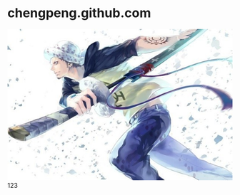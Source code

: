 # chengpeng.github.com
![fsdfs](https://github.com/nanyangcheng/chengpeng.github.com/blob/master/psb%20(4).jpg)
123